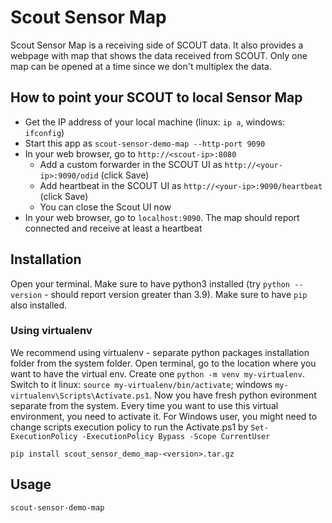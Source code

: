 # Scout Sensor Map

Scout Sensor Map is a receiving side of SCOUT data. It also provides a webpage with map
that shows the data received from SCOUT. Only one map can be opened at a time since we
don't multiplex the data.

## How to point your SCOUT to local Sensor Map

- Get the IP address of your local machine (linux: `ip a`, windows: `ifconfig`)
- Start this app as `scout-sensor-demo-map --http-port 9090`
- In your web browser, go to `http://<scout-ip>:8080`
    - Add a custom forwarder in the SCOUT UI as `http://<your-ip>:9090/odid` (click Save)
    - Add heartbeat in the SCOUT UI as `http://<your-ip>:9090/heartbeat` (click Save)
    - You can close the Scout UI now
- In your web browser, go to `localhost:9090`. The map should report connected and receive at least a heartbeat


## Installation

Open your terminal. Make sure to have python3 installed (try `python --version` - should report
version greater than 3.9). Make sure to have `pip` also installed.

### Using virtualenv

We recommend using virtualenv - separate python packages installation folder from the system folder.
Open terminal, go to the location where you want to have the virtual env. Create one
`python -m venv my-virtualenv`. Switch to it linux: `source my-virtualenv/bin/activate`; windows `my-virtualenv\Scripts\Activate.ps1`. Now you have fresh python evironment separate from the system.
Every time you want to use this virtual environment, you need to activate it. For Windows user,
you might need to change scripts execution policy to run the Activate.ps1 by `Set-ExecutionPolicy -ExecutionPolicy Bypass -Scope CurrentUser`


`pip install scout_sensor_demo_map-<version>.tar.gz`


## Usage

`scout-sensor-demo-map`
